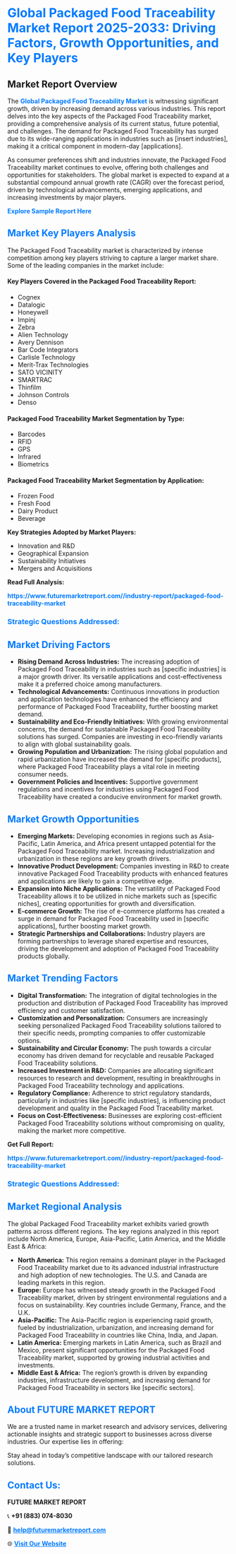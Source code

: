 <h1 style="color: #007BFF;">Global Packaged Food Traceability Market Report 2025-2033: Driving Factors, Growth Opportunities, and Key Players</h1>

<section id="overview">
<h2>Market Report Overview</h2>
<p>The <a href="https://www.futuremarketreport.com//industry-report/packaged-food-traceability-market" style="color: #007BFF; text-decoration: none;"><strong>Global Packaged Food Traceability Market</strong></a> is witnessing significant growth, driven by increasing demand across various industries. This report delves into the key aspects of the Packaged Food Traceability market, providing a comprehensive analysis of its current status, future potential, and challenges. The demand for Packaged Food Traceability has surged due to its wide-ranging applications in industries such as [insert industries], making it a critical component in modern-day [applications].</p>
<p>As consumer preferences shift and industries innovate, the Packaged Food Traceability market continues to evolve, offering both challenges and opportunities for stakeholders. The global market is expected to expand at a substantial compound annual growth rate (CAGR) over the forecast period, driven by technological advancements, emerging applications, and increasing investments by major players.</p>
</section>

<section id="overview">
<p><a href="https://www.futuremarketreport.com//request-sample/reportId=50844" style="color: #007BFF; text-decoration: none;"><strong>Explore Sample Report Here</strong></a></p>
</section>

<section id="key-players">
<h2 style="color: #007BFF;">Market Key Players Analysis</h2>
<p>The Packaged Food Traceability market is characterized by intense competition among key players striving to capture a larger market share. Some of the leading companies in the market include:</p>
<h4>Key Players Covered in the Packaged Food Traceability Report:</h4>
<ul><li>Cognex</li><li>Datalogic</li><li>Honeywell</li><li>Impinj</li><li>Zebra</li><li>Alien Technology</li><li>Avery Dennison</li><li>Bar Code Integrators</li><li>Carlisle Technology</li><li>Merit-Trax Technologies</li><li>SATO VICINITY</li><li>SMARTRAC</li><li>Thinfilm</li><li>Johnson Controls</li><li>Denso</li></ul>
<h4>Packaged Food Traceability Market Segmentation by Type:</h4>
<ul><li>Barcodes</li><li>RFID</li><li>GPS</li><li>Infrared</li><li>Biometrics</li></ul>

<h4>Packaged Food Traceability Market Segmentation by Application:</h4>
<ul><li>Frozen Food</li><li>Fresh Food</li><li>Dairy Product</li><li>Beverage</li></ul>
<p><strong>Key Strategies Adopted by Market Players:</strong></p>
<ul>
<li>Innovation and R&D</li>
<li>Geographical Expansion</li>
<li>Sustainability Initiatives</li>
<li>Mergers and Acquisitions</li>
</ul>
</section>

<section>
<p><strong>Read Full Analysis: </strong></p><a href="https://www.futuremarketreport.com//industry-report/packaged-food-traceability-market" style="color: #007BFF; text-decoration: none;"><strong>https://www.futuremarketreport.com//industry-report/packaged-food-traceability-market</strong></a>
<h3 style="color: #007BFF;">Strategic Questions Addressed:</h3>
</section>

<section id="driving-factors">
<h2 style="color: #007BFF;">Market Driving Factors</h2>
<ul>
<li><strong>Rising Demand Across Industries:</strong> The increasing adoption of Packaged Food Traceability in industries such as [specific industries] is a major growth driver. Its versatile applications and cost-effectiveness make it a preferred choice among manufacturers.</li>
<li><strong>Technological Advancements:</strong> Continuous innovations in production and application technologies have enhanced the efficiency and performance of Packaged Food Traceability, further boosting market demand.</li>
<li><strong>Sustainability and Eco-Friendly Initiatives:</strong> With growing environmental concerns, the demand for sustainable Packaged Food Traceability solutions has surged. Companies are investing in eco-friendly variants to align with global sustainability goals.</li>
<li><strong>Growing Population and Urbanization:</strong> The rising global population and rapid urbanization have increased the demand for [specific products], where Packaged Food Traceability plays a vital role in meeting consumer needs.</li>
<li><strong>Government Policies and Incentives:</strong> Supportive government regulations and incentives for industries using Packaged Food Traceability have created a conducive environment for market growth.</li>
</ul>
</section>

<section id="growth-opportunities">
<h2 style="color: #007BFF;">Market Growth Opportunities</h2>
<ul>
<li><strong>Emerging Markets:</strong> Developing economies in regions such as Asia-Pacific, Latin America, and Africa present untapped potential for the Packaged Food Traceability market. Increasing industrialization and urbanization in these regions are key growth drivers.</li>
<li><strong>Innovative Product Development:</strong> Companies investing in R&D to create innovative Packaged Food Traceability products with enhanced features and applications are likely to gain a competitive edge.</li>
<li><strong>Expansion into Niche Applications:</strong> The versatility of Packaged Food Traceability allows it to be utilized in niche markets such as [specific niches], creating opportunities for growth and diversification.</li>
<li><strong>E-commerce Growth:</strong> The rise of e-commerce platforms has created a surge in demand for Packaged Food Traceability used in [specific applications], further boosting market growth.</li>
<li><strong>Strategic Partnerships and Collaborations:</strong> Industry players are forming partnerships to leverage shared expertise and resources, driving the development and adoption of Packaged Food Traceability products globally.</li>
</ul>
</section>

<section id="trending-factors">
<h2 style="color: #007BFF;">Market Trending Factors</h2>
<ul>
<li><strong>Digital Transformation:</strong> The integration of digital technologies in the production and distribution of Packaged Food Traceability has improved efficiency and customer satisfaction.</li>
<li><strong>Customization and Personalization:</strong> Consumers are increasingly seeking personalized Packaged Food Traceability solutions tailored to their specific needs, prompting companies to offer customizable options.</li>
<li><strong>Sustainability and Circular Economy:</strong> The push towards a circular economy has driven demand for recyclable and reusable Packaged Food Traceability solutions.</li>
<li><strong>Increased Investment in R&D:</strong> Companies are allocating significant resources to research and development, resulting in breakthroughs in Packaged Food Traceability technology and applications.</li>
<li><strong>Regulatory Compliance:</strong> Adherence to strict regulatory standards, particularly in industries like [specific industries], is influencing product development and quality in the Packaged Food Traceability market.</li>
<li><strong>Focus on Cost-Effectiveness:</strong> Businesses are exploring cost-efficient Packaged Food Traceability solutions without compromising on quality, making the market more competitive.</li>
</ul>
</section>

<section>
<p><strong>Get Full Report: </strong></p><a href="https://www.futuremarketreport.com//industry-report/packaged-food-traceability-market" style="color: #007BFF; text-decoration: none;"><strong>https://www.futuremarketreport.com//industry-report/packaged-food-traceability-market</strong></a>
<h3 style="color: #007BFF;">Strategic Questions Addressed:</h3>
</section>


<section id="regional-analysis">
<h2 style="color: #007BFF;">Market Regional Analysis</h2>
<p>The global Packaged Food Traceability market exhibits varied growth patterns across different regions. The key regions analyzed in this report include North America, Europe, Asia-Pacific, Latin America, and the Middle East & Africa:</p>
<ul>
<li><strong>North America:</strong> This region remains a dominant player in the Packaged Food Traceability market due to its advanced industrial infrastructure and high adoption of new technologies. The U.S. and Canada are leading markets in this region.</li>
<li><strong>Europe:</strong> Europe has witnessed steady growth in the Packaged Food Traceability market, driven by stringent environmental regulations and a focus on sustainability. Key countries include Germany, France, and the U.K.</li>
<li><strong>Asia-Pacific:</strong> The Asia-Pacific region is experiencing rapid growth, fueled by industrialization, urbanization, and increasing demand for Packaged Food Traceability in countries like China, India, and Japan.</li>
<li><strong>Latin America:</strong> Emerging markets in Latin America, such as Brazil and Mexico, present significant opportunities for the Packaged Food Traceability market, supported by growing industrial activities and investments.</li>
<li><strong>Middle East & Africa:</strong> The region’s growth is driven by expanding industries, infrastructure development, and increasing demand for Packaged Food Traceability in sectors like [specific sectors].</li>
</ul>
</section>

<footer>
<h2 style="color: #007BFF;">About FUTURE MARKET REPORT</h2>
<p>We are a trusted name in market research and advisory services, delivering actionable insights and strategic support to businesses across diverse industries. Our expertise lies in offering:</p>

<p>Stay ahead in today’s competitive landscape with our tailored research solutions.</p>

<h2 style="color: #007BFF;">Contact Us:</h2>
<p><strong>FUTURE MARKET REPORT</strong></p>
<p>📞 <strong>+91 (883) 074-8030</strong></p>
<p>📧 <strong><a href="mailto:help@futuremarketreport.com" style="color: #007BFF;">help@futuremarketreport.com</a></strong></p>
<p>🌐 <strong><a href="https://www.futuremarketreport.com/" style="color: #007BFF;">Visit Our Website</a></strong></p>
</footer>